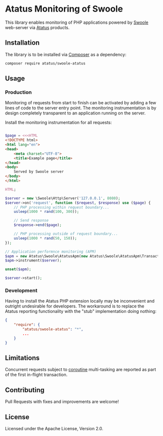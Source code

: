 Atatus Monitoring of Swoole
==============================

This library enables monitoring of PHP applications powered by [Swoole](https://openswoole.com/) web-server via [Atatus](https://www.atatus.com/) products.

## Installation

The library is to be installed via [Composer](https://getcomposer.org/) as a dependency:

```bash
composer require atatus/swoole-atatus
```

## Usage

### Production

Monitoring of requests from start to finish can be activated by adding a few lines of code to the server entry point.
The monitoring instrumentation is by design completely transparent to an application running on the server.

Install the monitoring instrumentation for all requests:
```php

$page = <<<HTML
<!DOCTYPE html>
<html lang="en">
<head>
    <meta charset="UTF-8">
    <title>Example page</title>
</head>
<body>
    Served by Swoole server
</body>
</html>

HTML;

$server = new \Swoole\Http\Server('127.0.0.1', 8080);
$server->on('request', function ($request, $response) use ($page) {
    // PHP processing within request boundary...
    usleep(1000 * rand(100, 300));

    // Send response
    $response->end($page);

    // PHP processing outside of request boundary...
    usleep(1000 * rand(50, 150));
});

// Application performnce monitoring (APM)
$apm = new Atatus\Swoole\AtatusApm(new Atatus\Swoole\AtatusApm\TransactionFactory());
$apm->instrument($server);

unset($apm);

$server->start();
```


### Development

Having to install the Atatus PHP extension locally may be inconvenient and outright undesirable for developers.
The workaround is to replace the Atatus reporting functionality with the "stub" implementation doing nothing:

```json
{
    "require": {
        "atatus/swoole-atatus": "*",
        ...
    }
}
```

## Limitations

Concurrent requests subject to [coroutine](https://www.swoole.co.uk/coroutine) multi-tasking are reported as part of the first in-flight transaction.

## Contributing

Pull Requests with fixes and improvements are welcome!

## License

Licensed under the Apache License, Version 2.0.

